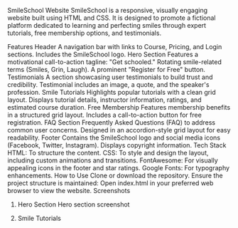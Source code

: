 SmileSchool Website
SmileSchool is a responsive, visually engaging website built using HTML and CSS. It is designed to promote a fictional platform dedicated to learning and perfecting smiles through expert tutorials, free membership options, and testimonials.

Features
Header
A navigation bar with links to Course, Pricing, and Login sections.
Includes the SmileSchool logo.
Hero Section
Features a motivational call-to-action tagline: "Get schooled."
Rotating smile-related terms (Smiles, Grin, Laugh).
A prominent "Register for Free" button.
Testimonials
A section showcasing user testimonials to build trust and credibility.
Testimonial includes an image, a quote, and the speaker's profession.
Smile Tutorials
Highlights popular tutorials with a clean grid layout.
Displays tutorial details, instructor information, ratings, and estimated course duration.
Free Membership
Features membership benefits in a structured grid layout.
Includes a call-to-action button for free registration.
FAQ Section
Frequently Asked Questions (FAQ) to address common user concerns.
Designed in an accordion-style grid layout for easy readability.
Footer
Contains the SmileSchool logo and social media icons (Facebook, Twitter, Instagram).
Displays copyright information.
Tech Stack
HTML: To structure the content.
CSS: To style and design the layout, including custom animations and transitions.
FontAwesome: For visually appealing icons in the footer and star ratings.
Google Fonts: For typography enhancements.
How to Use
Clone or download the repository.
Ensure the project structure is maintained:
Open index.html in your preferred web browser to view the website.
Screenshots
1. Hero Section
Hero section screenshot

2. Smile Tutorials

